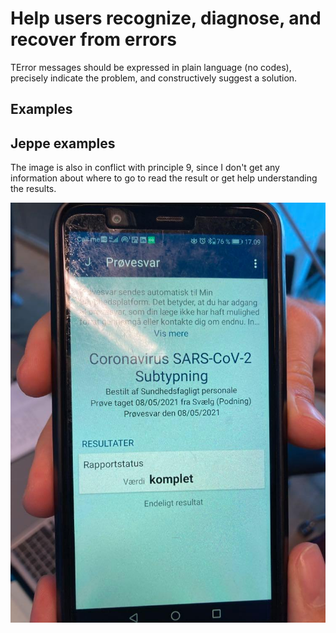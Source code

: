 # Help users recognize, diagnose, and recover from errors

TError messages should be expressed in plain language (no codes), precisely indicate the problem, and constructively suggest a solution.

## Examples

## Jeppe examples
The image is also in conflict with principle 9, since I don't get any information about where to go to read the result or get help understanding the results. 

![](images/jeppe-unreadable-covidtest-min-sundhedsplatform.jpg)
